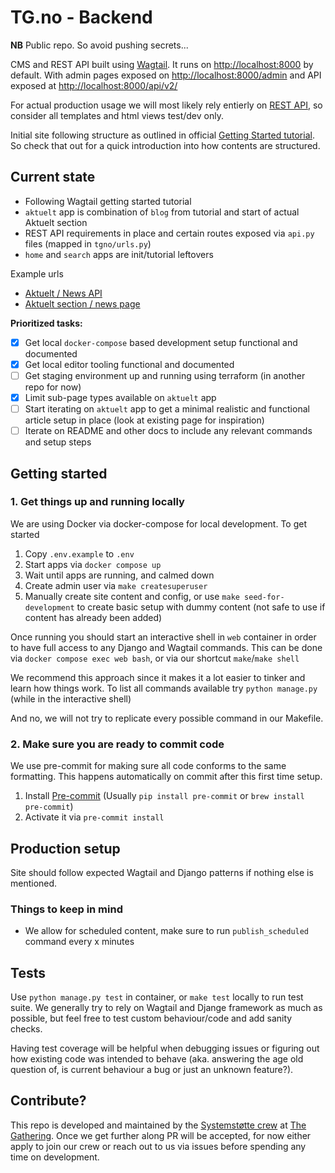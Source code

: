 # TG.no - Backend

**NB** Public repo. So avoid pushing secrets...

CMS and REST API built using [Wagtail](https://wagtail.org/). It runs on [http://localhost:8000](http://localhost:8000) by default. With admin pages exposed on [http://localhost:8000/admin](http://localhost:8000/admin) and API exposed at [http://localhost:8000/api/v2/](http://localhost:8000/api/v2/)

For actual production usage we will most likely rely entierly on [REST API](https://docs.wagtail.org/en/stable/advanced_topics/api/v2/configuration.html), so consider all templates and html views test/dev only.

Initial site following structure as outlined in official [Getting Started tutorial](https://docs.wagtail.org/en/stable/getting_started/tutorial.html). So check that out for a quick introduction into how contents are structured.

## Current state

- Following Wagtail getting started tutorial
- `aktuelt` app is combination of `blog` from tutorial and start of actual Aktuelt section
- REST API requirements in place and certain routes exposed via `api.py` files (mapped in `tgno/urls.py`)
- `home` and `search` apps are init/tutorial leftovers

Example urls
- [Aktuelt / News API](http://localhost:8000/api/v2/news/)
- [Aktuelt section / news page](http://localhost:8000/aktuelt/)

**Prioritized tasks:**

- [x] Get local `docker-compose` based development setup functional and documented
- [x] Get local editor tooling functional and documented
- [ ] Get staging environment up and running using terraform (in another repo for now)
- [x] Limit sub-page types available on `aktuelt` app
- [ ] Start iterating on `aktuelt` app to get a minimal realistic and functional article setup in place  (look at existing page for inspiration)
- [ ] Iterate on README and other docs to include any relevant commands and setup steps

## Getting started

### 1. Get things up and running locally

We are using Docker via docker-compose for local development. To get started

1. Copy `.env.example` to `.env`
2. Start apps via `docker compose up`
3. Wait until apps are running, and calmed down
4. Create admin user via `make createsuperuser`
5. Manually create site content and config, or use `make seed-for-development` to create basic setup with dummy content (not safe to use if content has already been added)

Once running you should start an interactive shell in `web` container in order to have full access to any Django and Wagtail commands. This can be done via `docker compose exec web bash`, or via our shortcut `make`/`make shell`

We recommend this approach since it makes it a lot easier to tinker and learn how things work. To list all commands available try `python manage.py` (while in the interactive shell)

And no, we will not try to replicate every possible command in our Makefile.

### 2. Make sure you are ready to commit code

We use pre-commit for making sure all code conforms to the same formatting. This happens automatically on commit after this first time setup.

1. Install [Pre-commit](https://pre-commit.com/#install) (Usually `pip install pre-commit` or `brew install pre-commit`)
2. Activate it via `pre-commit install`

## Production setup

Site should follow expected Wagtail and Django patterns if nothing else is mentioned.

### Things to keep in mind

- We allow for scheduled content, make sure to run `publish_scheduled` command every x minutes

## Tests

Use `python manage.py test` in container, or `make test` locally to run test suite. We generally try to rely on Wagtail and Djange framework as much as possible, but feel free to test custom behaviour/code and add sanity checks.

Having test coverage will be helpful when debugging issues or figuring out how existing code was intended to behave (aka. answering the age old question of, is current behaviour a bug or just an unknown feature?).

## Contribute?

This repo is developed and maintained by the [Systemstøtte crew](https://wannabe.gathering.org/tg24/crew#crew-82) at [The Gathering](https://www.gathering.org). Once we get further along PR will be accepted, for now either apply to join our crew or reach out to us via issues before spending any time on development.
